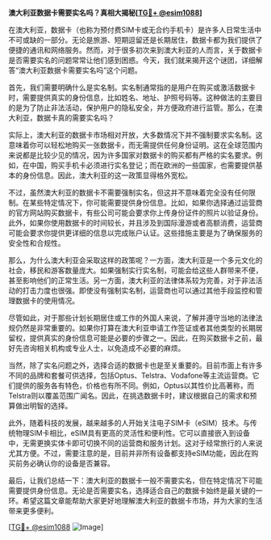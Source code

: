 **澳大利亚数据卡需要实名吗？真相大揭秘[[TG💪+ @esim1088](https://t.me/s/esim1088)]**

在澳大利亚，数据卡（也称为预付费SIM卡或无合约手机卡）是许多人日常生活中不可或缺的一部分。无论是旅游、短期逗留还是长期居住，数据卡都为我们提供了便捷的通讯和网络服务。然而，对于很多初次来到澳大利亚的人而言，关于数据卡是否需要实名的问题常常让他们感到困惑。今天，我们就来揭开这个谜团，详细解答“澳大利亚数据卡需要实名吗”这个问题。

首先，我们需要明确什么是实名制。实名制通常指的是用户在购买或激活数据卡时，需要提供真实的身份信息，比如姓名、地址、护照号码等。这种做法的主要目的是为了防止非法活动，保护用户的隐私安全，并方便政府进行监管。那么，在澳大利亚，数据卡真的需要实名吗？

实际上，澳大利亚的数据卡市场相对开放，大多数情况下并不强制要求实名制。这意味着你可以轻松地购买一张数据卡，而无需提供任何身份证明。这在全球范围内来说都是比较少见的情况，因为许多国家对数据卡的购买都有严格的实名要求。例如，在中国，购买手机卡必须进行实名登记；而在欧洲的一些国家，也需要提供基本的身份信息。因此，澳大利亚的这一政策显得格外宽松。

不过，虽然澳大利亚的数据卡不需要强制实名，但这并不意味着完全没有任何限制。在某些特定情况下，你可能需要提供身份信息。比如，如果你选择通过运营商的官方网站购买数据卡，有些公司可能会要求你上传身份证件的照片以验证身份。此外，如果你使用数据卡的时间较长，并且涉及到国际漫游或者高额消费，运营商可能会要求你提供更详细的信息以完成账户认证。这些措施主要是为了确保服务的安全性和合规性。

那么，为什么澳大利亚会采取这样的政策呢？一方面，澳大利亚是一个多元文化的社会，移民和游客数量庞大。如果强制实行实名制，可能会给这些人群带来不便，甚至影响他们的正常生活。另一方面，澳大利亚的法律体系较为完善，对于非法活动的打击力度也很强。即使没有强制实名制，运营商也可以通过其他手段监控和管理数据卡的使用情况。

尽管如此，对于那些计划长期居住或工作的外国人来说，了解并遵守当地的法律法规仍然是非常重要的。如果你打算在澳大利亚申请工作签证或者其他类型的长期居留权，提供真实的身份信息可能是必要的步骤之一。因此，在购买数据卡之前，最好先咨询相关机构或专业人士，以免造成不必要的麻烦。

当然，除了实名问题之外，选择合适的数据卡也是至关重要的。目前市面上有许多不同的品牌和套餐可供选择，包括Optus、Telstra、Vodafone等主流运营商。它们提供的服务各有特色，价格也有所不同。例如，Optus以其性价比高著称，而Telstra则以覆盖范围广闻名。因此，在挑选数据卡时，建议根据自己的需求和预算做出明智的选择。

此外，随着科技的发展，越来越多的人开始关注电子SIM卡（eSIM）技术。与传统物理SIM卡相比，eSIM具有更高的灵活性和便利性。它可以直接嵌入到设备中，无需更换实体卡即可切换不同的运营商和服务计划。这对于经常旅行的人来说尤其方便。不过，需要注意的是，目前并非所有设备都支持eSIM功能，因此在购买前务必确认你的设备是否兼容。

最后，让我们总结一下：澳大利亚的数据卡一般不需要实名，但在特定情况下可能需要提供身份信息。无论是否需要实名，选择适合自己的数据卡始终是最关键的一环。希望这篇文章能帮助大家更好地理解澳大利亚的数据卡市场，并为大家的生活带来更多便利。

[[TG💪+ @esim1088](https://t.me/s/esim1088) ![Image](https://i.postimg.cc/4NQfJmqS/Snipaste-2025-05-13-00-14-12.png)]